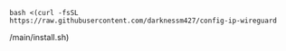 
    bash <(curl -fsSL https://raw.githubusercontent.com/darknessm427/config-ip-wireguard
/main/install.sh)

